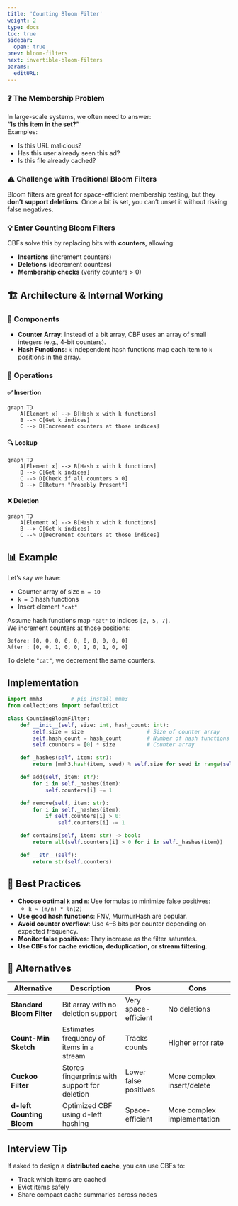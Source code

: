 ```yaml
---
title: 'Counting Bloom Filter'
weight: 2
type: docs
toc: true
sidebar:
  open: true
prev: bloom-filters
next: invertible-bloom-filters
params:
  editURL: 
---
```



### ❓ The Membership Problem
In large-scale systems, we often need to answer:  
**“Is this item in the set?”**  
Examples:
- Is this URL malicious?
- Has this user already seen this ad?
- Is this file already cached?

### ⚠️ Challenge with Traditional Bloom Filters
Bloom filters are great for space-efficient membership testing, but they **don’t support deletions**. Once a bit is set, you can’t unset it without risking false negatives.

### 💡 Enter Counting Bloom Filters
CBFs solve this by replacing bits with **counters**, allowing:
- **Insertions** (increment counters)
- **Deletions** (decrement counters)
- **Membership checks** (verify counters > 0)

## 🏗️ Architecture & Internal Working

### 🔧 Components
- **Counter Array**: Instead of a bit array, CBF uses an array of small integers (e.g., 4-bit counters).
- **Hash Functions**: `k` independent hash functions map each item to `k` positions in the array.

### 🔁 Operations

#### ✅ Insertion
```mermaid
graph TD
    A[Element x] --> B[Hash x with k functions]
    B --> C[Get k indices]
    C --> D[Increment counters at those indices]
```

#### 🔍 Lookup
```mermaid
graph TD
    A[Element x] --> B[Hash x with k functions]
    B --> C[Get k indices]
    C --> D[Check if all counters > 0]
    D --> E[Return "Probably Present"]
```

#### ❌ Deletion
```mermaid
graph TD
    A[Element x] --> B[Hash x with k functions]
    B --> C[Get k indices]
    C --> D[Decrement counters at those indices]
```

## 📊 Example

Let’s say we have:
- Counter array of size `m = 10`
- `k = 3` hash functions
- Insert element `"cat"`

Assume hash functions map `"cat"` to indices `[2, 5, 7]`.  
We increment counters at those positions:
```
Before: [0, 0, 0, 0, 0, 0, 0, 0, 0, 0]  
After : [0, 0, 1, 0, 0, 1, 0, 1, 0, 0]
```

To delete `"cat"`, we decrement the same counters.


## Implementation

```python
import mmh3         # pip install mmh3
from collections import defaultdict

class CountingBloomFilter:
    def __init__(self, size: int, hash_count: int):
        self.size = size                    # Size of counter array
        self.hash_count = hash_count        # Number of hash functions
        self.counters = [0] * size          # Counter array

    def _hashes(self, item: str):
        return [mmh3.hash(item, seed) % self.size for seed in range(self.hash_count)]

    def add(self, item: str):
        for i in self._hashes(item):
            self.counters[i] += 1

    def remove(self, item: str):
        for i in self._hashes(item):
            if self.counters[i] > 0:
                self.counters[i] -= 1

    def contains(self, item: str) -> bool:
        return all(self.counters[i] > 0 for i in self._hashes(item))

    def __str__(self):
        return str(self.counters)
```

## 🧠 Best Practices

- **Choose optimal `k` and `m`**: Use formulas to minimize false positives:
  - `k ≈ (m/n) * ln(2)`
- **Use good hash functions**: FNV, MurmurHash are popular.
- **Avoid counter overflow**: Use 4–8 bits per counter depending on expected frequency.
- **Monitor false positives**: They increase as the filter saturates.
- **Use CBFs for cache eviction, deduplication, or stream filtering**.


## 🔄 Alternatives

| Alternative            | Description                                                                 | Pros                          | Cons                          |
|------------------------|-----------------------------------------------------------------------------|-------------------------------|-------------------------------|
| **Standard Bloom Filter** | Bit array with no deletion support                                          | Very space-efficient          | No deletions                  |
| **Count-Min Sketch**      | Estimates frequency of items in a stream                                   | Tracks counts                 | Higher error rate             |
| **Cuckoo Filter**         | Stores fingerprints with support for deletion                              | Lower false positives         | More complex insert/delete    |
| **d-left Counting Bloom** | Optimized CBF using d-left hashing                                          | Space-efficient               | More complex implementation   |


## Interview Tip

If asked to design a **distributed cache**, you can use CBFs to:
- Track which items are cached
- Evict items safely
- Share compact cache summaries across nodes
